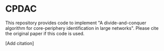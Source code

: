 # CPDAC
This repository provides code to implement "A divide-and-conquer algorithm for core-periphery identification in large networks". Please cite the original paper if this code is used.

[Add citation]
